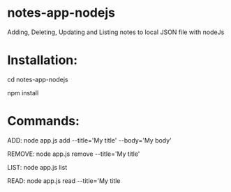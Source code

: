 # notes-app-nodejs
Adding, Deleting, Updating and Listing notes to local JSON file with nodeJs

#  Installation:

cd notes-app-nodejs

npm install

# Commands:

ADD: node app.js add --title='My title' --body='My body'

REMOVE: node app.js remove --title='My title'

LIST: node app.js list

READ: node app.js read --title='My title
